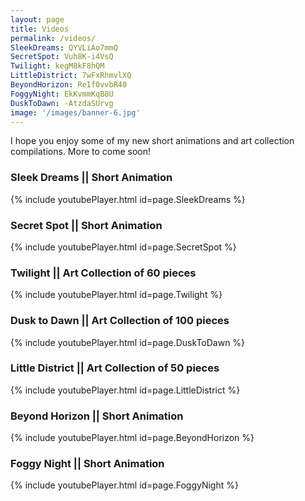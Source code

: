 ```yaml
---
layout: page
title: Videos
permalink: /videos/
SleekDreams: QYVLiAo7mmQ
SecretSpot: Vuh8K-i4VsQ
Twilight: kegM8kF8hQM
LittleDistrict: 7wFxRhmvlXQ
BeyondHorizon: ReIf0vvbR40
FoggyNight: EkKvmmKqB8U
DuskToDawn: -AtzdaSUrvg
image: '/images/banner-6.jpg'
---
```


I hope you enjoy some of my new short animations and art collection compilations. More to come soon!

### Sleek Dreams || Short Animation
{% include youtubePlayer.html id=page.SleekDreams %}  
  
### Secret Spot || Short Animation
{% include youtubePlayer.html id=page.SecretSpot %}  
  
### Twilight || Art Collection of 60 pieces
{% include youtubePlayer.html id=page.Twilight %}  
  
### Dusk to Dawn || Art Collection of 100 pieces
{% include youtubePlayer.html id=page.DuskToDawn %}  
  
### Little District || Art Collection of 50 pieces
{% include youtubePlayer.html id=page.LittleDistrict %}  
  
### Beyond Horizon || Short Animation
{% include youtubePlayer.html id=page.BeyondHorizon %}  
  
### Foggy Night || Short Animation
{% include youtubePlayer.html id=page.FoggyNight %}  
  
